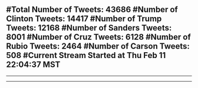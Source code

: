 #Total Number of Tweets: 43686 
#Number of Clinton Tweets: 14417
#Number of Trump Tweets: 12168
#Number of Sanders Tweets: 8001
#Number of Cruz Tweets: 6128
#Number of Rubio Tweets: 2464
#Number of Carson Tweets: 508
#Current Stream Started at Thu Feb 11 22:04:37 MST
---
---
---
